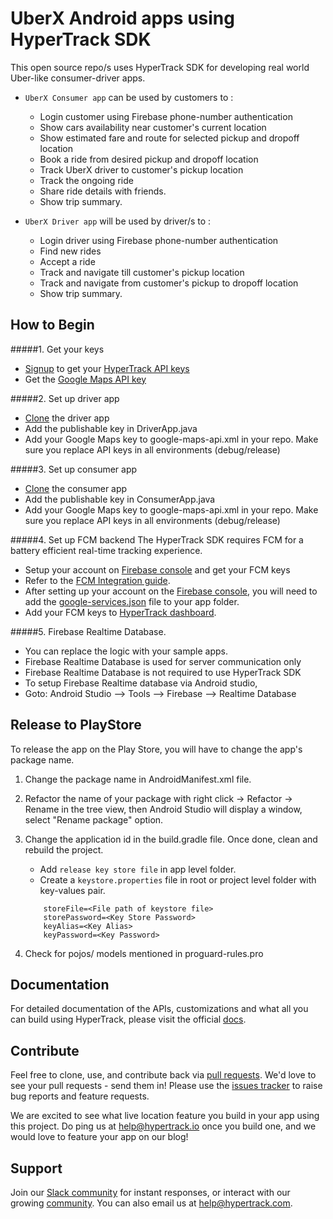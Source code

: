 # UberX Android apps using HyperTrack SDK

This open source repo/s uses HyperTrack SDK for developing real world Uber-like consumer-driver apps.

 - `UberX Consumer app` can be used by customers to :
 
      - Login customer using Firebase phone-number authentication
      - Show cars availability near customer's current location
      - Show estimated fare and route for selected pickup and dropoff location
      - Book a ride from desired pickup and dropoff location
      - Track UberX driver to customer's pickup location
      - Track the ongoing ride 
      - Share ride details with friends.
      - Show trip summary.
      
- `UberX Driver app` will be used by driver/s to :

     - Login driver using Firebase phone-number authentication
     - Find new rides 
     - Accept a ride 
     - Track and navigate till customer's pickup location
     - Track and navigate from customer's pickup to dropoff location
     - Show trip summary.
      
     
## How to Begin

#####1. Get your keys
 - [Signup](https://www.hypertrack.com/signup?utm_source=github&utm_campaign=uber_for_x_android) to get your [HyperTrack API keys](https://dashboard.hypertrack.com/settings)
 - Get the [Google Maps API key](https://developers.google.com/maps/documentation/android-api/signup)

#####2. Set up driver app
 - [Clone](https://github.com/hypertrack/uberx_android_driver.git) the driver app
 - Add the publishable key in DriverApp.java
 - Add your Google Maps key to google-maps-api.xml in your repo. 
   Make sure you replace API keys in all environments (debug/release)

#####3. Set up consumer app
 - [Clone](https://github.com/hypertrack/uberx_android_consumer.git) the consumer app
 - Add the publishable key in ConsumerApp.java
 - Add your Google Maps key to google-maps-api.xml in your repo. 
   Make sure you replace API keys in all environments (debug/release)

#####4. Set up FCM backend
The HyperTrack SDK requires FCM for a battery efficient real-time tracking experience.
 - Setup your account on [Firebase console](https://console.firebase.google.com/) and get your FCM keys
 - Refer to the [FCM Integration guide](https://docs.hypertrack.com/sdks/android/gcm-integration.html#locate-your-gcmfcm-key).
 - After setting up your account on the [Firebase console](https://console.firebase.google.com), you will need to add the [google-services.json](https://support.google.com/firebase/answer/7015592) file to your app folder.
 - Add your FCM keys to [HyperTrack dashboard](https://dashboard.hypertrack.com/settings).
 
#####5. Firebase Realtime Database.
 - You can replace the logic with your sample apps.
 - Firebase Realtime Database is used for server communication only
 - Firebase Realtime Database is not required to use HyperTrack SDK
 - To setup Firebase Realtime database via Android studio, 
 - Goto: Android Studio --> Tools --> Firebase --> Realtime Database


## Release to PlayStore
To release the app on the Play Store, you will have to change the app's package name.

1. Change the package name in AndroidManifest.xml file.

2. Refactor the name of your package with right click → Refactor → Rename in the tree view, then Android Studio will display a window, select "Rename package" option.

3. Change the application id in the build.gradle file. Once done, clean and rebuild the project.
   - Add `release key store file` in app level folder.
   - Create a `keystore.properties` file in root or project level folder with key-values pair.
    ```properties
        storeFile=<File path of keystore file>
        storePassword=<Key Store Password>
        keyAlias=<Key Alias>
        keyPassword=<Key Password>
   ```
4. Check for pojos/ models mentioned in proguard-rules.pro

## Documentation
For detailed documentation of the APIs, customizations and what all you can build using HyperTrack, please visit the official [docs](https://docs.hypertrack.com/).

## Contribute
Feel free to clone, use, and contribute back via [pull requests](https://help.github.com/articles/about-pull-requests/). We'd love to see your pull requests - send them in! Please use the [issues tracker](https://github.com/hypertrack/hypertrack-live-android/issues) to raise bug reports and feature requests.

We are excited to see what live location feature you build in your app using this project. Do ping us at help@hypertrack.io once you build one, and we would love to feature your app on our blog!

## Support
Join our [Slack community](http://slack.hypertrack.com) for instant responses, or interact with our growing [community](https://community.hypertrack.com). You can also email us at help@hypertrack.com.
